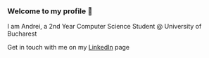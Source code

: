 ### Welcome to my profile 👋

I am Andrei, a 2nd Year Computer Science Student @ University of Bucharest 

Get in touch with me on my [LinkedIn](https://linkedin.com/in/antrei) page

